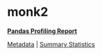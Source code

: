 # monk2

[**Pandas Profiling Report**](https://epistasislab.github.io/penn-ml-benchmarks/profile/monk2.html)

[Metadata](metadata.yaml) | [Summary Statistics](summary_stats.tsv)

